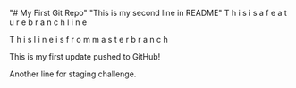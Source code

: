 "# My First Git Repo"
"This is my second line in README"
T h i s   i s   a   f e a t u r e   b r a n c h   l i n e

T h i s   l i n e   i s   f r o m   m a s t e r   b r a n c h

This is my first update pushed to GitHub!

Another line for staging challenge.



